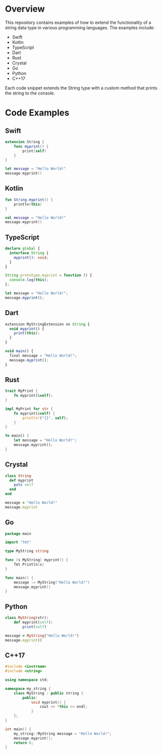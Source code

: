 # Overview
This repository contains examples of how to extend the functionality of a string data type in various programming languages. The examples include:

- Swift
- Kotlin
- TypeScript
- Dart
- Rust
- Crystal
- Go
- Python
- C++17

Each code snippet extends the String type with a custom method that prints the string to the console.

# Code Examples

## Swift

```swift
extension String {
    func myprint() {
        print(self)
    }
}

let message = "Hello World!"
message.myprint()
```

## Kotlin

```kotlin
fun String.myprint() {
    println(this)
}

val message = "Hello World!"
message.myprint()
```

## TypeScript

```typescript
declare global {
  interface String {
    myprint(): void;
  }
}

String.prototype.myprint = function () {
  console.log(this);
};

let message = "Hello World!";
message.myprint();
```

## Dart

```javascript
extension MyStringExtension on String {
  void myprint() {
    print(this);
  }
}

void main() {
  final message = "Hello World!";
  message.myprint();
}
```

## Rust

```rust
trait MyPrint {
    fn myprint(&self);
}

impl MyPrint for str {
    fn myprint(&self) {
        println!("{}", self);
    }
}

fn main() {
    let message = "Hello World!";
    message.myprint();
}
```

## Crystal

```ruby
class String
  def myprint
    puts self
  end
end

message = "Hello World!"
message.myprint
```

## Go

```go
package main

import "fmt"

type MyString string

func (s MyString) myprint() {
    fmt.Println(s)
}

func main() {
    message := MyString("Hello World!")
    message.myprint()
}
```

## Python

```ruby
class MyString(str):
    def myprint(self):
        print(self)

message = MyString("Hello World!")
message.myprint()
```

## C++17

```cpp
#include <iostream>
#include <string>

using namespace std;

namespace my_string {
    class MyString : public string {
        public:
            void myprint() {
                cout << *this << endl;
            }
    };
}

int main() {
    my_string::MyString message = "Hello World!";
    message.myprint();
    return 0;
}
```
